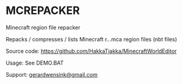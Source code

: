 # MCREPACKER
Minecraft region file repacker

Repacks / compresses / lists Minecraft r.*.*.mca region files (nbt files)

Source code:
https://github.com/HakkaTjakka/MinecraftWorldEditor

Usage:
See DEMO.BAT

Support:
gerardwensink@gmail.com
